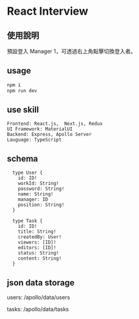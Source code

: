 # React Interview

## 使用說明

預設登入 Manager 1，可透過右上角點擊切換登入者。

## usage

```bash
npm i
npm run dev
```

## use skill
```
Frontend: React.js,  Next.js, Redux
UI Framework: MaterialUI
Backend: Express, Apollo Server
Lauguage: TypeScript
```
## schema

```gql
  type User {
    id: ID!
    workId: String!
    password: String!
    name: String!
    manager: ID
    position: String!
  }

  type Task {
    id: ID!
    title: String!
    createdBy: User!
    viewers: [ID]!
    editors: [ID]!
    status: String!
    content: String!
  }
```

## json data storage
users: /apollo/data/users

tasks: /apollo/data/tasks
